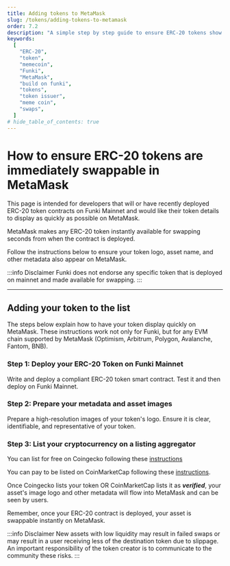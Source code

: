 ```yaml
---
title: Adding tokens to MetaMask
slug: /tokens/adding-tokens-to-metamask
order: 7.2
description: "A simple step by step guide to ensure ERC-20 tokens show immediately on MetaMask once deployed."
keywords:
  [
    "ERC-20",
    "token",
    "memecoin",
    "Funki",
    "MetaMask",
    "build on funki",
    "tokens",
    "token issuer",
    "meme coin",
    "swaps",
  ]
# hide_table_of_contents: true
---
```


# How to ensure ERC-20 tokens are immediately swappable in MetaMask

This page is intended for developers that will or have recently deployed ERC-20 token contracts on Funki Mainnet and would like their token details to display as quickly as possible on MetaMask.

MetaMask makes any ERC-20 token instantly available for swapping seconds from when the contract is deployed.

Follow the instructions below to ensure your token logo, asset name, and other metadata also appear on MetaMask.

:::info Disclaimer
Funki does not endorse any specific token that is deployed on mainnet and made available for swapping.
:::

---

## Adding your token to the list

The steps below explain how to have your token display quickly on MetaMask. These instructions work not only for Funki, but for any EVM chain supported by MetaMask (Optimism, Arbitrum, Polygon, Avalanche, Fantom, BNB).

### Step 1: Deploy your ERC-20 Token on Funki Mainnet

Write and deploy a compliant ERC-20 token smart contract. Test it and then deploy on Funki Mainnet.

### Step 2: Prepare your metadata and asset images

Prepare a high-resolution images of your token's logo. Ensure it is clear, identifiable, and representative of your token.

### Step 3: List your cryptocurrency on a listing aggregator

You can list for free on Coingecko following these [instructions](https://support.coingecko.com/hc/en-us/articles/7291312302617-How-to-list-new-cryptocurrencies-on-CoinGecko)

You can pay to be listed on CoinMarketCap following these [instructions](https://support.coinmarketcap.com/hc/en-us/articles/360043659351-Listings-Criteria).

Once Coingecko lists your token OR CoinMarketCap lists it as **_verified_**, your asset's image logo and other metadata will flow into MetaMask and can be seen by users.

Remember, once your ERC-20 contract is deployed, your asset is swappable instantly on MetaMask.

:::info Disclaimer
New assets with low liquidity may result in failed swaps or may result in a user receiving less of the destination token due to slippage. An important responsibility of the token creator is to communicate to the community these risks.
:::
